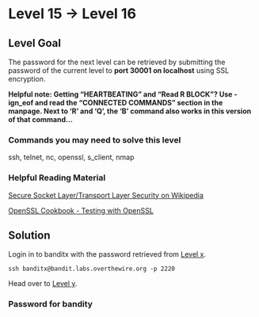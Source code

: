 # Level 15 → Level 16

## Level Goal

The password for the next level can be retrieved by submitting the password of the current level to **port 30001 on localhost** using SSL encryption.

**Helpful note: Getting “HEARTBEATING” and “Read R BLOCK”? Use -ign_eof and read the “CONNECTED COMMANDS” section in the manpage. Next to ‘R’ and ‘Q’, the ‘B’ command also works in this version of that command…**

### Commands you may need to solve this level

ssh, telnet, nc, openssl, s_client, nmap

### Helpful Reading Material

[Secure Socket Layer/Transport Layer Security on Wikipedia](http://en.wikipedia.org/wiki/Secure_Socket_Layer)

[OpenSSL Cookbook - Testing with OpenSSL](https://www.feistyduck.com/library/openssl-cookbook/online/ch-testing-with-openssl.html)

## Solution

Login in to banditx with the password retrieved from [Level x](../Level%20x%20→%20Level%20y/).

```
ssh banditx@bandit.labs.overthewire.org -p 2220
```

Head over to [Level y](../Level%20y%20→%20Level%20z/).

### Password for bandity